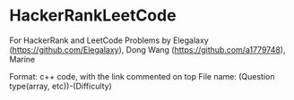 # HackerRankLeetCode
For HackerRank and LeetCode Problems
by Elegalaxy (https://github.com/Elegalaxy), Dong Wang (https://github.com/a1779748), Marine

Format: c++ code, with the link commented on top
File name: (Question type(array, etc))-(Difficulty)
